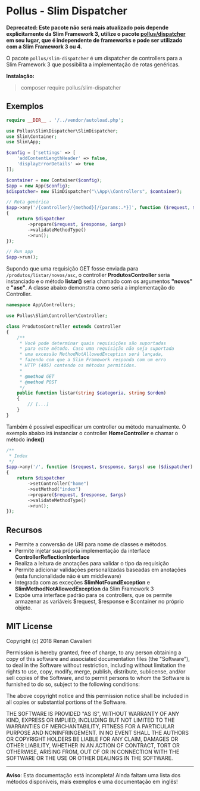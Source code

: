 # Pollus - Slim Dispatcher

**Deprecated: Este pacote não será mais atualizado pois depende explicitamente da Slim Framework 3, utilize o pacote [pollus/dispatcher](https://github.com/renancavalieri/pollus-dispatcher) em seu lugar, que é independente de frameworks e pode ser utilizado com a Slim Framework 3 ou 4.**

O pacote `pollus/slim-dispatcher` é um dispatcher de controllers para a Slim Framework 3 que possibilita a implementação de rotas genéricas. 

**Instalação:**
> composer require pollus/slim-dispatcher

## Exemplos

```php
require __DIR__ . '/../vendor/autoload.php';

use Pollus\Slim\Dispatcher\SlimDispatcher;
use Slim\Container;
use Slim\App;

$config = ['settings' => [
    'addContentLengthHeader' => false,
    'displayErrorDetails' => true
]];

$container = new Container($config);
$app = new App($config);
$dispatcher= new SlimDispatcher("\\App\\Controllers", $container);

// Rota genérica
$app->any('/{controller}/{method}[/{params:.*}]', function ($request, $response, $args) use ($dispatcher)
{
    return $dispatcher
        ->prepare($request, $response, $args)
        ->validateMethodType()
        ->run();
});

// Run app
$app->run();
```
Supondo que uma requisição GET fosse enviada para `/produtos/listar/novos/asc`, o controller **ProdutosController** seria instanciado e o método **listar()** seria chamado com os argumentos **"novos"** e **"asc"**. A classe abaixo demonstra como seria a implementação do Controller.

```php
namespace App\Controllers;

use Pollus\Slim\Controller\Controller;

class ProdutosController extends Controller
{
    /**
     * Você pode determinar quais requisições são suportadas
     * para este método. Caso uma requisição não seja suportada
     * uma excessão MethodNotAllowedException será lançada,
     * fazendo com que a Slim Framework responda com um erro 
     * HTTP (405) contendo os métodos permitidos.
     * 
     * @method GET
     * @method POST
     */
    public function listar(string $categoria, string $ordem)
    {
        // [...]
    }
}
```
Também é possível especificar um controller ou método manualmente. O exemplo abaixo irá instanciar o controller **HomeController** e chamar o método **index()**
```php
/**
 * Index
 */
$app->any('/', function ($request, $response, $args) use ($dispatcher)
{
    return $dispatcher
        ->setController("home")
        ->setMethod("index")
        ->prepare($request, $response, $args)
        ->validateMethodType()
        ->run();
});
```
Recursos
--
- Permite a conversão de URI para nome de classes e métodos.
- Permite injetar sua própria implementação da interface **ControllerReflectionInterface**
- Realiza a leitura de anotações para validar o tipo da requisição
- Permite adicionar validações personalizadas baseadas em anotações (esta funcionalidade não é um middleware)
- Integrada com as exceções **SlimNotFoundException** e **SlimMethodNotAllowedException** da Slim Framework 3
- Expõe uma interface padrão para os controllers, que os permite armazenar as variáveis $request, $response e $container no próprio objeto.


## MIT License

Copyright (c) 2018 Renan Cavalieri

Permission is hereby granted, free of charge, to any person obtaining a copy
of this software and associated documentation files (the "Software"), to deal
in the Software without restriction, including without limitation the rights
to use, copy, modify, merge, publish, distribute, sublicense, and/or sell
copies of the Software, and to permit persons to whom the Software is
furnished to do so, subject to the following conditions:

The above copyright notice and this permission notice shall be included in all
copies or substantial portions of the Software.

THE SOFTWARE IS PROVIDED "AS IS", WITHOUT WARRANTY OF ANY KIND, EXPRESS OR
IMPLIED, INCLUDING BUT NOT LIMITED TO THE WARRANTIES OF MERCHANTABILITY,
FITNESS FOR A PARTICULAR PURPOSE AND NONINFRINGEMENT. IN NO EVENT SHALL THE
AUTHORS OR COPYRIGHT HOLDERS BE LIABLE FOR ANY CLAIM, DAMAGES OR OTHER
LIABILITY, WHETHER IN AN ACTION OF CONTRACT, TORT OR OTHERWISE, ARISING FROM,
OUT OF OR IN CONNECTION WITH THE SOFTWARE OR THE USE OR OTHER DEALINGS IN THE
SOFTWARE.

----
**Aviso**: Esta documentação está incompleta! Ainda faltam uma lista dos métodos disponíveis, mais exemplos e uma documentação em inglês! 
